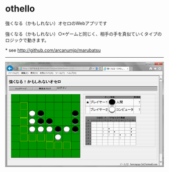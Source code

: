 othello
=======

<p>
強くなる（かもしれない）オセロのWebアプリです
</p>

<p>
強くなる（かもしれない）○×ゲームと同じく、相手の手を真似ていくタイプのロジックで動きます。
</p>

<p>
 * see <a href="http://github.com/arcanumjp/marubatsu">http://github.com/arcanumjp/marubatsu</a>
</p>

<hr>
<img src="site.png" />

